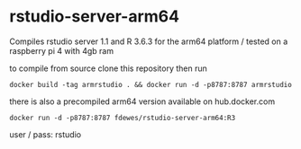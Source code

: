 # rstudio-server-arm64
Compiles rstudio server 1.1 and R 3.6.3 for the arm64 platform / tested on a raspberry pi 4 with 4gb ram

to compile from source clone this repository then run

    docker build -tag armrstudio . && docker run -d -p8787:8787 armrstudio

there is also a precompiled arm64 version available on hub.docker.com
  
    docker run -d -p8787:8787 fdewes/rstudio-server-arm64:R3

user / pass: rstudio
